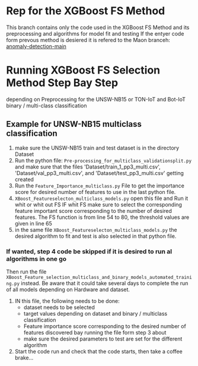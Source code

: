 # Rep for the XGBoost FS Method

This branch contains only the code
used in the XGBoost FS Method and its preprocessing and algorithms for model fit and testing
If the entyer code form prevous method is desiered it is refered to the Maon branceh:
[anomaly-detection-main](https://github.com/kimpal/anomaly_detection/tree/XGBoost_FS_Method_only/anomaly-detection-main#readme) 

# Running XGBoost FS Selection Method Step Bay Step
depending on Preprocessing for the UNSW-NB15 or TON-IoT and Bot-IoT binary / multi-class classification

## Example for UNSW-NB15 multiclass classification
1. make sure the UNSW-NB15 train and test dataset is in the directory Dataset
2. Run the python file: `Pre-processing_for_multiclass_validationsplit.py`
   and make sure that the files 'Dataset/train_1_pp3_multi.csv',
   'Dataset/val_pp3_multi.csv', and 'Dataset/test_pp3_multi.csv' getting created
3. Run the  `Feature_Importance_multiclass.py` File to get the importance score 
   for desired number of features to use in the last python file. 
4. `XBoost_Featureselecton_multiclass_models.py` open this file and
       Run it whit or whit out FS IF whit FS make sure to select the 
       corresponding feature important score corresponding to the number of desired features.
        The FS function is from line 54 to 80, the threshold values are given in line 65
5. in the same file `XBoost_Featureselecton_multiclass_models.py`
   the desired algorithm to fit and test is also selected in that python file.

### If wanted, step 4 code be skipped if it is desired to run al algorithms in one go
 Then run the file `XBoost_Feature_selection_multiclass_and_binary_models_automated_training.py` instead.
 Be aware that it could take several days to complete the run of all models depending on Hardware and dataset.
1. IN this file, the following needs to be done:
   - dataset needs to be selected
   - target values depending on dataset and binary / multiclass classification 
   - Feature importance score corresponding to the desired number of features discovered bay running the file form step 3 about
   - make sure the desired parameters to test are set for the different algorithm 
2. Start the code run and check that the code starts, then take a coffee brake...


